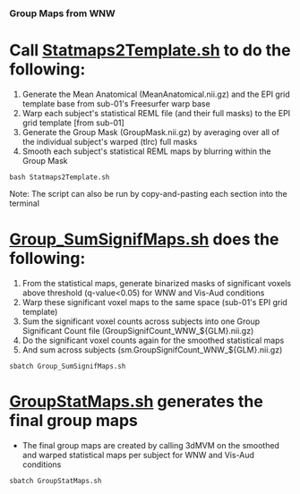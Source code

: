 ### Group Maps from WNW

# Call [Statmaps2Template.sh](Statmaps2Template.sh) to do the following:
1) Generate the Mean Anatomical (MeanAnatomical.nii.gz) and the EPI grid template base from sub-01's Freesurfer warp base
2) Warp each subject's statistical REML file (and their full masks) to the EPI grid template [from sub-01]
3) Generate the Group Mask (GroupMask.nii.gz) by averaging over all of the individual subject's warped (tlrc) full masks
4) Smooth each subject's statistical REML maps by blurring within the Group Mask
```
bash Statmaps2Template.sh
```
Note: The script can also be run by copy-and-pasting each section into the terminal

# [Group_SumSignifMaps.sh](Group_SumSignifMaps.sh) does the following:
1) From the statistical maps, generate binarized masks of significant voxels above threshold (q-value<0.05) for WNW and Vis-Aud conditions
2) Warp these significant voxel maps to the same space (sub-01's EPI grid template)
3) Sum the significant voxel counts across subjects into one Group Significant Count file (GroupSignifCount_WNW_${GLM}.nii.gz)
4) Do the significant voxel counts again for the smoothed statistical maps
5) And sum across subjects (sm.GroupSignifCount_WNW_${GLM}.nii.gz)
```
sbatch Group_SumSignifMaps.sh
```

# [GroupStatMaps.sh](GroupStatMaps.sh) generates the final group maps
- The final group maps are created by calling 3dMVM on the smoothed and warped statistical maps per subject for WNW and Vis-Aud conditions
```
sbatch GroupStatMaps.sh
```